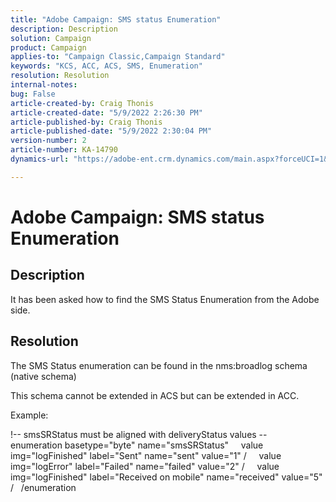 ```yaml
---
title: "Adobe Campaign: SMS status Enumeration"
description: Description
solution: Campaign
product: Campaign
applies-to: "Campaign Classic,Campaign Standard"
keywords: "KCS, ACC, ACS, SMS, Enumeration"
resolution: Resolution
internal-notes: 
bug: False
article-created-by: Craig Thonis
article-created-date: "5/9/2022 2:26:30 PM"
article-published-by: Craig Thonis
article-published-date: "5/9/2022 2:30:04 PM"
version-number: 2
article-number: KA-14790
dynamics-url: "https://adobe-ent.crm.dynamics.com/main.aspx?forceUCI=1&pagetype=entityrecord&etn=knowledgearticle&id=18aaba00-a4cf-ec11-a7b5-00224809c196"

---
```

# Adobe Campaign: SMS status Enumeration

## Description


It has been asked how to find the SMS Status Enumeration from the Adobe side.


## Resolution


The SMS Status enumeration can be found in the nms:broadlog schema (native schema)

This schema cannot be extended in ACS but can be extended in ACC.

Example:

!-- smsSRStatus must be aligned with deliveryStatus values --
   enumeration basetype="byte" name="smsSRStatus"
     value img="logFinished" label="Sent" name="sent" value="1" /
     value img="logError" label="Failed" name="failed" value="2" /
     value img="logFinished" label="Received on mobile" name="received" value="5" /
   /enumeration
